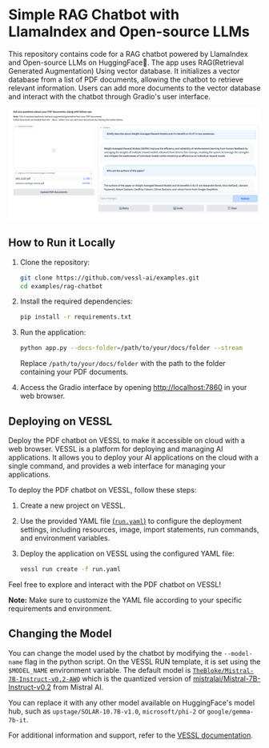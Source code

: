 # Simple RAG Chatbot with LlamaIndex and Open-source LLMs

This repository contains code for a RAG chatbot powered by LlamaIndex and Open-source LLMs on HuggingFace🤗.
The app uses RAG(Retrieval Generated Augmentation) Using vector database. It initializes a vector database from a list of PDF documents, allowing the chatbot to retrieve relevant information. Users can add more documents to the vector database and interact with the chatbot through Gradio's user interface.

![screenshot](asset/screenshot.png)

## How to Run it Locally

1. Clone the repository:

   ```bash
   git clone https://github.com/vessl-ai/examples.git
   cd examples/rag-chatbot
   ```

1. Install the required dependencies:

   ```bash
   pip install -r requirements.txt
   ```

1. Run the application:

   ```bash
   python app.py --docs-folder=/path/to/your/docs/folder --stream
   ```

   Replace `/path/to/your/docs/folder` with the path to the folder containing your PDF documents.

1. Access the Gradio interface by opening [http://localhost:7860](http://localhost:7860) in your web browser.

## Deploying on VESSL

Deploy the PDF chatbot on VESSL to make it accessible on cloud with a web browser. VESSL is a platform for deploying and managing AI applications. It allows you to deploy your AI applications on the cloud with a single command, and provides a web interface for managing your applications.

To deploy the PDF chatbot on VESSL, follow these steps:

1. Create a new project on VESSL.

2. Use the provided YAML file [(`run.yaml`)](./run.yaml) to configure the deployment settings, including resources, image, import statements, run commands, and environment variables.

3. Deploy the application on VESSL using the configured YAML file:

   ```bash
   vessl run create -f run.yaml
   ```

Feel free to explore and interact with the PDF chatbot on VESSL!

**Note:** Make sure to customize the YAML file according to your specific requirements and environment.

## Changing the Model

You can change the model used by the chatbot by modifying the `--model-name` flag in the python script. On the VESSL RUN template, it is set using the `$MODEL_NAME` environment variable. The default model is [`TheBloke/Mistral-7B-Instruct-v0.2-AWQ`](https://huggingface.co/TheBloke/Mistral-7B-Instruct-v0.2-AWQ) which is the quantized version of [mistralai/Mistral-7B-Instruct-v0.2](https://huggingface.co/mistralai/Mistral-7B-Instruct-v0.2) from Mistral AI.

You can replace it with any other model available on HuggingFace's model hub, such as `upstage/SOLAR-10.7B-v1.0`, `microsoft/phi-2` or `google/gemma-7b-it`.

For additional information and support, refer to the [VESSL documentation](https://docs.vessl.ai/).
